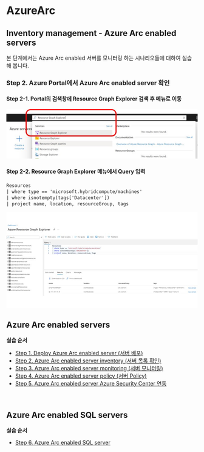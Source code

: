 # AzureArc

## Inventory management - Azure Arc enabled servers

본 단계에서는 Azure Arc enabled 서버를 모니터링 하는 시나리오들에 대하여 실습 해 봅니다.

### Step 2. Azure Portal에서 Azure Arc enabled server 확인

#### Step 2-1. Portal의 검색창에 Resource Graph Explorer 검색 후 메뉴로 이동

![alt text][id1]

[id1]: /images/Step2-01.jpg "Azure Arc 검색"

#### Step 2-2. Resource Graph Explorer 메뉴에서 Query 입력

```
Resources
| where type == 'microsoft.hybridcompute/machines'
| where isnotempty(tags['Datacenter'])
| project name, location, resourceGroup, tags
```

![alt text][id2]

[id2]: /images/Step2-02.jpg "Azure Arc 메뉴"

<!-- TOC -->
## Azure Arc enabled servers

**실습 순서**

- [Step 1. Deploy Azure Arc enabled server (서버 배포)](https://github.com/jeongaelee/AzureArc/blob/main/deploy-arc-enabled-server.md)
- [Step 2. Azure Arc enabled server inventory (서버 목록 확인)](https://github.com/jeongaelee/AzureArc/blob/main/inventory-arc-enabled-server.md)
- [Step 3. Azure Arc enabled server monitoring (서버 모니터링)](https://github.com/jeongaelee/AzureArc/blob/main/monitor-arc-enabled-server.md)
- [Step 4. Azure Arc enabled server policy (서버 Policy)](https://github.com/jeongaelee/AzureArc/blob/main/policy-arc-enabled-server.md)
- [Step 5. Azure Arc enabled server Azure Security Center 연동](https://github.com/jeongaelee/AzureArc/blob/main/security-arc-enabled-server.md)

<br>

## Azure Arc enabled SQL servers

**실습 순서**

- [Step 6. Azure Arc enabled SQL server](https://github.com/jeongaelee/AzureArc/blob/main/arc-enabled-sql-server.md)

<!-- /TOC -->